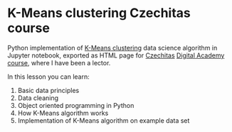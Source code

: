 # K-Means clustering Czechitas course

Python implementation of [K-Means clustering](https://realpython.com/k-means-clustering-python/) data science algorithm in Jupyter notebook, exported as HTML page for [Czechitas](https://www.czechitas.cz/) [Digital Academy course](https://www.czechitas.cz/tema/digitalni-akademie), where I have been a lector.

In this lesson you can learn:

1. Basic data principles
2. Data cleaning
3. Object oriented programming in Python
4. How K-Means algorithm works
5. Implementation of K-Means algorithm on example data set
